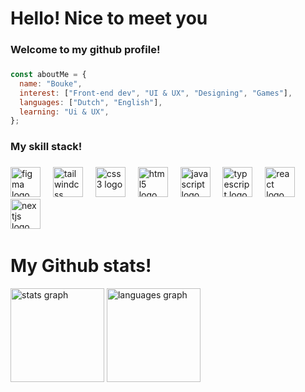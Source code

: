 <h1 align="left">Hello! Nice to meet you</h1>

<h3 align="left">Welcome to my github profile!</h3>

###

```js
const aboutMe = {
  name: "Bouke",
  interest: ["Front-end dev", "UI & UX", "Designing", "Games"],
  languages: ["Dutch", "English"],
  learning: "Ui & UX",
};
```

###

<h3 align="left">My skill stack!</h3>

###

<div align="left">
  <img src="https://cdn.jsdelivr.net/gh/devicons/devicon/icons/figma/figma-original.svg" height="48" alt="figma logo"  />
  <img width="12" />
  <img src="https://cdn.simpleicons.org/tailwindcss/06B6D4" height="48" alt="tailwindcss logo"  />
  <img width="12" />
  <img src="https://cdn.jsdelivr.net/gh/devicons/devicon/icons/css3/css3-original.svg" height="48" alt="css3 logo"  />
  <img width="12" />
  <img src="https://cdn.jsdelivr.net/gh/devicons/devicon/icons/html5/html5-original.svg" height="48" alt="html5 logo"  />
  <img width="12" />
  <img src="https://cdn.jsdelivr.net/gh/devicons/devicon/icons/javascript/javascript-plain.svg" height="48" alt="javascript logo"  />
  <img width="12" />
  <img src="https://cdn.jsdelivr.net/gh/devicons/devicon/icons/typescript/typescript-original.svg" height="48" alt="typescript logo"  />
  <img width="12" />
  <img src="https://cdn.jsdelivr.net/gh/devicons/devicon/icons/react/react-original.svg" height="48" alt="react logo"  />
  <img src="https://cdn.jsdelivr.net/gh/devicons/devicon/icons/nextjs/nextjs-original.svg" height="48" alt="nextjs logo"  />
  <img width="12" />
  <img width="12" />

</div>

###

<h1 align="left">My Github stats!</h1>
<div align="left">
  <img src="https://github-readme-stats.vercel.app/api?username=Silvaternia&hide_title=false&hide_rank=false&show_icons=true&include_all_commits=true&count_private=true&disable_animations=false&theme=github_dark&locale=en&hide_border=true" height="150" alt="stats graph" />
  <img src="https://github-readme-stats.vercel.app/api/top-langs?username=Silvaternia&locale=en&hide_title=false&layout=compact&card_width=320&langs_count=5&theme=github_dark&hide_border=true" height="150" alt="languages graph"  />
</div>

###

